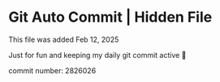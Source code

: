# Git Auto Commit | Hidden File

This file was added Feb 12, 2025

Just for fun and keeping my daily git commit active 🤪

commit number: 2826026
